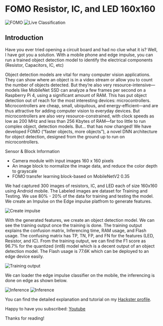 # FOMO Resistor, IC, and LED 160x160

![FOMO](https://hackster.imgix.net/uploads/attachments/1454152/_nskAWxaGUv.blob?auto=compress%2Cformat&w=900&h=675&fit=min)
![Live Classification](https://hackster.imgix.net/uploads/attachments/1454163/screenshot_20220607-232109_chrome_IxyBJTYaWK.jpg?auto=compress%2Cformat&w=740&h=555&fit=max)

## Introduction
Have you ever tried opening a circuit board and had no clue what it is? Well, I have got you a solution. With a mobile phone and edge impulse, you can run a trained object detection model to identify the electrical components (Resistor, Capacitors, IC, etc)

Object detection models are vital for many computer vision applications. They can show where an object is in a video stream or allow you to count the number of objects detected. But they’re also very resource-intensive— models like MobileNet SSD can analyze a few frames per second on a Raspberry Pi 4, using a significant amount of RAM. This has put object detection out of reach for the most interesting devices: microcontrollers. Microcontrollers are cheap, small, ubiquitous, and energy-efficient—and are thus attractive for adding computer vision to everyday devices. But microcontrollers are also very resource-constrained, with clock speeds as low as 200 MHz and less than 256 Kbytes of RAM—far too little to run complex object, detection models. But… that has now changed! We have developed FOMO (“faster objects, more objects”), a novel DNN architecture for object detection, designed from the ground up to run on microcontrollers.

Sensor & Block Information
* Camera module with input images 160 x 160 pixels
* An image block to normalize the image data, and reduce the color depth to grayscale
* FOMO transfer learning block-based on MobileNetV2 0.35



We had captured 300 images of resistors, IC, and LED each of size 160x160 using Android mobile. The Labeled images are dataset for Training and Testing. We use 80% - 20% of the data for training and testing the model. We create an Impulse on the Edge impulse platfrom to generate features.

![Create impulse](https://hackster.imgix.net/uploads/attachments/1454201/ss12_m4LS4Oqcx4.png?auto=compress%2Cformat&w=740&h=555&fit=max)

With the generated features, we create an object detection model. We can see the training output once the training is done. The training output explains the confusion matrix, Inferencing time, RAM usage, and Flash usage. The confusing matrix has TP, TN, FP, and FN for the features (LED, Resistor, and IC). From the training output, we can find the F1 score as 96.7% for the quantized (int8) model which is a decent output of an object detection model. The Flash usage is 77.6K which can be deployed to an edge device easily.

![Training output](https://hackster.imgix.net/uploads/attachments/1454207/ss17_8LoB8ONYzR.png?auto=compress%2Cformat&w=740&h=555&fit=max)

We can loader the edge impulse classifier on the mobile, the inferencing is done on edge as shown below.

![Inference](https://hackster.imgix.net/uploads/attachments/1454210/screenshot_20220607-232017_chrome_GnU7KDCsIm.jpg?auto=compress%2Cformat&w=740&h=555&fit=max)
![Inference](https://hackster.imgix.net/uploads/attachments/1454213/screenshot_20220607-232109_chrome_DM5sWv1o38.jpg?auto=compress%2Cformat&w=740&h=555&fit=max)



You can find the detailed explanation and tutorial on my [Hackster profile](https://www.hackster.io/rahulkhanna). 

Happy to have you subscribed:  [Youtube](https://www.youtube.com/c/rahulkhanna24june?sub_confirmation=1)

Thanks for reading!
